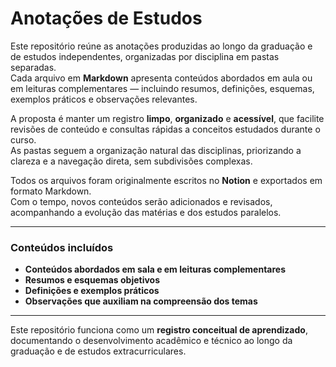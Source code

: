 #  Anotações de Estudos

Este repositório reúne as anotações produzidas ao longo da graduação e de estudos independentes, organizadas por disciplina em pastas separadas.  
Cada arquivo em **Markdown** apresenta conteúdos abordados em aula ou em leituras complementares — incluindo resumos, definições, esquemas, exemplos práticos e observações relevantes.

A proposta é manter um registro **limpo**, **organizado** e **acessível**, que facilite revisões de conteúdo e consultas rápidas a conceitos estudados durante o curso.  
As pastas seguem a organização natural das disciplinas, priorizando a clareza e a navegação direta, sem subdivisões complexas.

Todos os arquivos foram originalmente escritos no **Notion** e exportados em formato Markdown.  
Com o tempo, novos conteúdos serão adicionados e revisados, acompanhando a evolução das matérias e dos estudos paralelos.

---

### Conteúdos incluídos

- **Conteúdos abordados em sala e em leituras complementares**  
- **Resumos e esquemas objetivos**  
- **Definições e exemplos práticos**  
- **Observações que auxiliam na compreensão dos temas**

---

Este repositório funciona como um **registro conceitual de aprendizado**, documentando o desenvolvimento acadêmico e técnico ao longo da graduação e de estudos extracurriculares.
